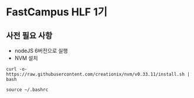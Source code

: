 # FastCampus HLF 1기 
## 사전 필요 사항 ##
* nodeJS 6버전으로 실행
* NVM 설치
```
curl -o- https://raw.githubusercontent.com/creationix/nvm/v0.33.11/install.sh | bash

source ~/.bashrc
```
